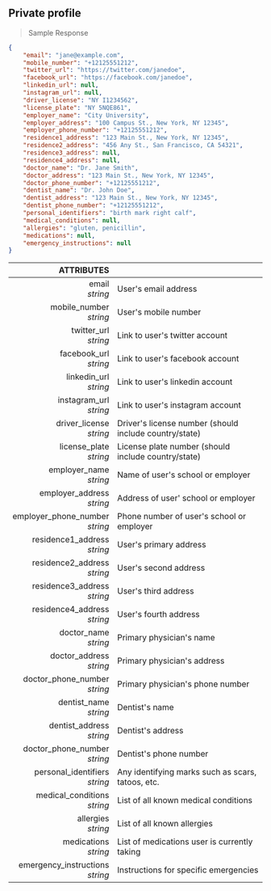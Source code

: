 ## Private profile

> Sample Response

```json
{
    "email": "jane@example.com",
    "mobile_number": "+12125551212",
    "twitter_url": "https://twitter.com/janedoe",
    "facebook_url": "https://facebook.com/janedoe",
    "linkedin_url": null,
    "instagram_url": null,
    "driver_license": "NY I1234562",
    "license_plate": "NY 5NQE861",
    "employer_name": "City University",
    "employer_address": "100 Campus St., New York, NY 12345",
    "employer_phone_number": "+12125551212",
    "residence1_address": "123 Main St., New York, NY 12345",
    "residence2_address": "456 Any St., San Francisco, CA 54321",
    "residence3_address": null,
    "residence4_address": null,
    "doctor_name": "Dr. Jane Smith",
    "doctor_address": "123 Main St., New York, NY 12345",
    "doctor_phone_number": "+12125551212",
    "dentist_name": "Dr. John Doe",
    "dentist_address": "123 Main St., New York, NY 12345",
    "dentist_phone_number": "+12125551212",
    "personal_identifiers": "birth mark right calf",
    "medical_conditions": null,
    "allergies": "gluten, penicillin",
    "medications": null,
    "emergency_instructions": null
}
```

ATTRIBUTES||
---------:        | -----------
email <br>*string*   | User's email address
mobile_number <br>*string*  | User's mobile number
twitter_url <br>*string*  | Link to user's twitter account
facebook_url <br>*string*  | Link to user's facebook account
linkedin_url <br>*string*  | Link to user's linkedin account
instagram_url <br>*string*  | Link to user's instagram account
driver_license <br>*string*  | Driver's license number (should include country/state)
license_plate <br>*string*  | License plate number (should include country/state)
employer_name <br>*string*  | Name of user's school or employer
employer_address <br>*string*  | Address of user' school or employer
employer_phone_number <br>*string*  | Phone number of user's school or employer
residence1_address <br>*string*  | User's primary address
residence2_address <br>*string*  | User's second address
residence3_address <br>*string*  | User's third address
residence4_address <br>*string*  | User's fourth address
doctor_name <br>*string*  | Primary physician's name
doctor_address <br>*string*  | Primary physician's address
doctor_phone_number <br>*string*  | Primary physician's phone number
dentist_name <br>*string*  | Dentist's name
dentist_address <br>*string*  | Dentist's address
doctor_phone_number <br>*string*  | Dentist's phone number
personal_identifiers <br>*string*  | Any identifying marks such as scars, tatoos, etc.
medical_conditions <br>*string*  | List of all known medical conditions
allergies <br>*string*  | List of all known allergies
medications <br>*string*  | List of medications user is currently taking
emergency_instructions <br>*string*  | Instructions for specific emergencies
